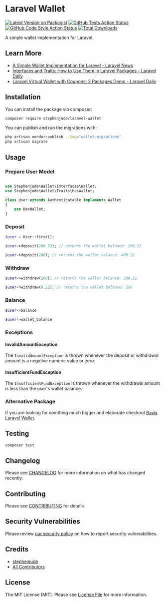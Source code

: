 # Laravel Wallet

[![Latest Version on Packagist](https://img.shields.io/packagist/v/stephenjude/laravel-wallet.svg?style=flat-square)](https://packagist.org/packages/stephenjude/laravel-wallet)
[![GitHub Tests Action Status](https://img.shields.io/github/workflow/status/stephenjude/laravel-wallet/run-tests?label=tests)](https://github.com/stephenjude/laravel-wallet/actions?query=workflow%3Arun-tests+branch%3Amain)
[![GitHub Code Style Action Status](https://img.shields.io/github/workflow/status/stephenjude/laravel-wallet/Check%20&%20fix%20styling?label=code%20style)](https://github.com/stephenjude/laravel-wallet/actions?query=workflow%3A"Check+%26+fix+styling"+branch%3Amain)
[![Total Downloads](https://img.shields.io/packagist/dt/stephenjude/laravel-wallet.svg?style=flat-square)](https://packagist.org/packages/stephenjude/laravel-wallet)

A simple wallet implementation for Laravel.

## Learn More
- [A Simple Wallet Implementation for Laravel - Laravel News](https://laravel-news.com/laravel-wallet)
- [Interfaces and Traits: How to Use Them in Laravel Packages - Laravel Daily](https://www.youtube.com/watch?v=s2vF84rSaEA)
- [Laravel Virtual Wallet with Coupons: 3 Packages Demo - Laravel Daily](https://www.youtube.com/watch?v=Rgu7iEpXRFM&t=44s)

## Installation

You can install the package via composer:

```bash
composer require stephenjude/laravel-wallet
```

You can publish and run the migrations with:

```bash
php artisan vendor:publish --tag="wallet-migrations"
php artisan migrate
```

[//]: # ()

[//]: # (```bash)

[//]: # (php artisan vendor:publish --tag="wallet-config")

[//]: # (```)

## Usage

### Prepare User Model

```php

use Stephenjude\Wallet\Interfaces\Wallet;
use Stephenjude\Wallet\Traits\HasWallet;

class User extends Authenticatable implements Wallet
{
    use HasWallet;
}
```

### Deposit

```php
$user = User::first();

$user->deposit(200.22); // returns the wallet balance: 200.22

$user->deposit(200); // returns the wallet balance: 400.22
```

### Withdraw
```php
$user->withdraw(200); // returns the wallet balance: 200.22

$user->withdraw(0.22); // returns the wallet balance: 200
```

### Balance

```php
$user->balance

$user->wallet_balance
```

### Exceptions
#### InvalidAmountException
The `InvalidAmountException` is thrown whenever the deposit or withdrawal amount is a negative numeric value or zero.

#### InsufficientFundException
The `InsufficientFundException` is thrown whenever the withdrawal amount is less than the user's wallet balance.

### Alternative Package
If you are looking for somthing much bigger and elaborate checkout [Bavix Laravel Wallet](https://bavix.github.io/laravel-wallet/#/).

## Testing

```bash
composer test
```

## Changelog

Please see [CHANGELOG](CHANGELOG.md) for more information on what has changed recently.

## Contributing

Please see [CONTRIBUTING](https://github.com/spatie/.github/blob/main/CONTRIBUTING.md) for details.

## Security Vulnerabilities

Please review [our security policy](../../security/policy) on how to report security vulnerabilities.

## Credits

- [stephenjude](https://github.com/stephenjude)
- [All Contributors](../../contributors)

## License

The MIT License (MIT). Please see [License File](LICENSE.md) for more information.
